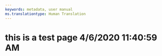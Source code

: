 ```yaml
---
keywords: metadata, user manual
ms.translationtype: Human Translation
---
```

# this is a test page 4/6/2020 11:40:59 AM